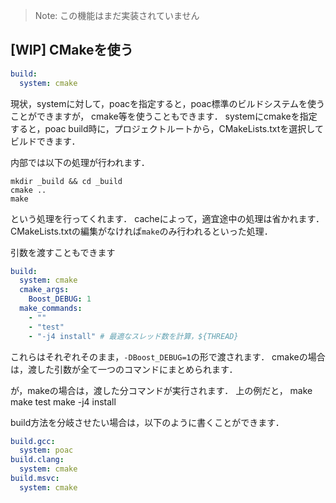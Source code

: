 > Note: この機能はまだ実装されていません

## [WIP] CMakeを使う

```yaml
build:
  system: cmake
```

現状，systemに対して，poacを指定すると，poac標準のビルドシステムを使うことができますが，
cmake等を使うこともできます．
systemにcmakeを指定すると，poac build時に，プロジェクトルートから，CMakeLists.txtを選択してビルドできます．

内部では以下の処理が行われます．
```
mkdir _build && cd _build
cmake ..
make
```
という処理を行ってくれます．
cacheによって，適宜途中の処理は省かれます．
CMakeLists.txtの編集がなければ`make`のみ行われるといった処理．


引数を渡すこともできます
```yaml
build:
  system: cmake
  cmake_args:
    Boost_DEBUG: 1
  make_commands:
    - ""
    - "test"
    - "-j4 install" # 最適なスレッド数を計算，${THREAD}
```

これらはそれぞれそのまま，`-DBoost_DEBUG=1`の形で渡されます．
cmakeの場合は，渡した引数が全て一つのコマンドにまとめられます．

が，makeの場合は，渡した分コマンドが実行されます．
上の例だと，
make
make test
make -j4 install


build方法を分岐させたい場合は，以下のように書くことができます．
```yaml
build.gcc:
  system: poac
build.clang:
  system: cmake
build.msvc:
  system: cmake
```
